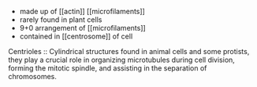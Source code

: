 - made up of [[actin]] [[microfilaments]]
- rarely found in plant cells
- 9+0 arrangement of [[microfilaments]]
- contained in [[centrosome]] of cell

Centrioles :: Cylindrical structures found in animal cells and some protists, they play a crucial role in organizing microtubules during cell division, forming the mitotic spindle, and assisting in the separation of chromosomes.